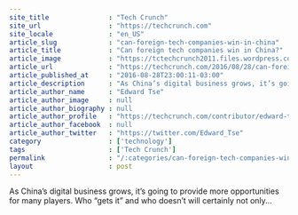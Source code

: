 ```yaml
---
site_title               : "Tech Crunch"
site_url                 : "https://techcrunch.com"
site_locale              : "en_US"
article_slug             : "can-foreign-tech-companies-win-in-china"
article_title            : "Can foreign tech companies win in China?"
article_image            : "https://tctechcrunch2011.files.wordpress.com/2016/06/shutterstock_325058183.jpg?w=764&h=400&crop=1"
article_url              : "https://techcrunch.com/2016/08/28/can-foreign-tech-companies-win-in-china/"
article_published_at     : "2016-08-28T23:00:11-03:00"
article_description      : "As China’s digital business grows, it’s going to provide more opportunities for many players. Who “gets it” and who doesn’t will certainly not only..."
article_author_name      : "Edward Tse"
article_author_image     : null
article_author_biography : null
article_author_profile   : "https://techcrunch.com/contributor/edward-tse/"
article_author_facebook  : null
article_author_twitter   : "https://twitter.com/Edward_Tse"
category                 : ['technology']
tags                     : ['Tech Crunch']
permalink                : "/:categories/can-foreign-tech-companies-win-in-china/"
layout                   : post
---
```


As China’s digital business grows, it’s going to provide more opportunities for many players. Who “gets it” and who doesn’t will certainly not only...
